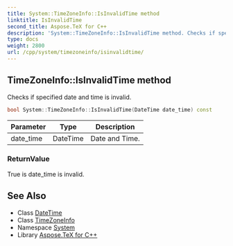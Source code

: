 ```yaml
---
title: System::TimeZoneInfo::IsInvalidTime method
linktitle: IsInvalidTime
second_title: Aspose.TeX for C++
description: 'System::TimeZoneInfo::IsInvalidTime method. Checks if specified date and time is invalid in C++.'
type: docs
weight: 2800
url: /cpp/system/timezoneinfo/isinvalidtime/
---
```

## TimeZoneInfo::IsInvalidTime method


Checks if specified date and time is invalid.

```cpp
bool System::TimeZoneInfo::IsInvalidTime(DateTime date_time) const
```


| Parameter | Type | Description |
| --- | --- | --- |
| date_time | DateTime | Date and Time. |

### ReturnValue

True is date_time is invalid.

## See Also

* Class [DateTime](../../datetime/)
* Class [TimeZoneInfo](../)
* Namespace [System](../../)
* Library [Aspose.TeX for C++](../../../)
